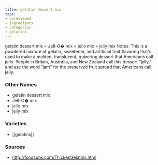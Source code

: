 ```yaml
---
title: gelatin dessert mix
tags:
- unreviewed
- ingredients
- categories
- gelatins
---
```

gelatin dessert mix = Jell-O� mix = jello mix = jelly mix Notes: This is a powdered mixture of gelatin, sweetener, and artificial fruit flavoring that's used to make a molded, translucent, quivering dessert that Americans call jello. People in Britain, Australia, and New Zealand call this dessert "jelly," and use the word "jam" for the preserved fruit spread that Americans call jelly.

### Other Names

* gelatin dessert mix
* Jell-O� mix
* jello mix
* jelly mix

### Varieties

* [[gelatins]]

### Sources
* http://foodsubs.com/ThickenGelatins.html
